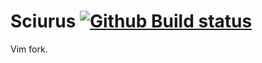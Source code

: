 # Sciurus [![Github Build status](https://github.com/jan-kelemen/sciurus/workflows/GitHub%20CI/badge.svg)](https://github.com/jan-kelemen/sciurus/actions?query=workflow%3A%22GitHub+CI%22)

Vim fork.


